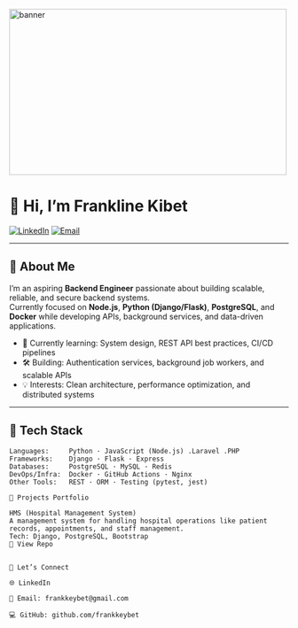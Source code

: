 
<p align="left">
 <img width="500" height="300" alt="banner" src="https://github.com/user-attachments/assets/e88e6323-0e92-4080-9da0-956244f8c2f8" />
</p>

# 👋 Hi, I’m Frankline Kibet  
[![LinkedIn](https://img.shields.io/badge/LinkedIn-Frankline%20Kibet-blue?logo=linkedin&style=for-the-badge)](https://www.linkedin.com/in/frankline-kibet)
[![Email](https://img.shields.io/badge/Email-frankkeybet%40gmail.com-red?style=for-the-badge&logo=gmail)](mailto:frankkeybet@gmail.com)

---

## 🚀 About Me
I’m an aspiring **Backend Engineer** passionate about building scalable, reliable, and secure backend systems.  
Currently focused on **Node.js**, **Python (Django/Flask)**, **PostgreSQL**, and **Docker** while developing APIs, background services, and data-driven applications.  

- 🌱 Currently learning: System design, REST API best practices, CI/CD pipelines  
- 🛠️ Building: Authentication services, background job workers, and scalable APIs  
- 💡 Interests: Clean architecture, performance optimization, and distributed systems  

---

## 🧰 Tech Stack
```text
Languages:     Python · JavaScript (Node.js) .Laravel .PHP
Frameworks:    Django · Flask · Express
Databases:     PostgreSQL · MySQL · Redis
DevOps/Infra:  Docker · GitHub Actions · Nginx
Other Tools:   REST · ORM · Testing (pytest, jest)

📂 Projects Portfolio

HMS (Hospital Management System)
A management system for handling hospital operations like patient records, appointments, and staff management.
Tech: Django, PostgreSQL, Bootstrap
🔗 View Repo


🤝 Let’s Connect

🌐 LinkedIn

📧 Email: frankkeybet@gmail.com

💻 GitHub: github.com/frankkeybet
